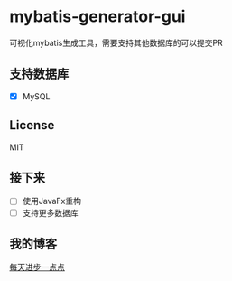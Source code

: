 # mybatis-generator-gui
可视化mybatis生成工具，需要支持其他数据库的可以提交PR

## 支持数据库
+ [x] MySQL

## License
MIT

## 接下来
+ [ ] 使用JavaFx重构
+ [ ] 支持更多数据库

## 我的博客
[每天进步一点点](https://www.ddhigh.com)
